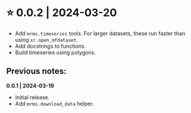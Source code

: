 # ⭐ 0.0.2 | 2024-03-20
- Add `mrms.timeseries` tools. For larger datasets, these run faster than using `xr.open_mfdataset`.
- Add docstrings to functions.
- Build timeseries using polygons.

## Previous notes:

**0.0.1 | 2024-03-19**
- Initial release.
- Add `mrms.download_data` helper.
